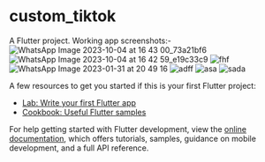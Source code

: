 # custom_tiktok

A Flutter project.
Working app screenshots:-
![WhatsApp Image 2023-10-04 at 16 43 00_73a21bf6](https://github.com/Manish-ku-mar/Custom-Tiktok/assets/92529138/3740d108-0ebf-46cf-8472-c6a7810767fb)
![WhatsApp Image 2023-10-04 at 16 42 59_e19c33c9](https://github.com/Manish-ku-mar/Custom-Tiktok/assets/92529138/3df897d5-741e-48a1-a757-ecd2a68a8ac2)
![fhf](https://github.com/Manish-ku-mar/Custom-Tiktok/assets/92529138/3ce80c9e-44ef-4424-b02f-5fa741182409)
![WhatsApp Image 2023-01-31 at 20 49 16](https://github.com/Manish-ku-mar/Custom-Tiktok/assets/92529138/c9b6603d-d0b7-4cf0-8b9e-520ccb9bf0f8)
![adff](https://github.com/Manish-ku-mar/Custom-Tiktok/assets/92529138/52c44c4c-50ea-4bd4-81a7-68001d5783c9)
![asa](https://github.com/Manish-ku-mar/Custom-Tiktok/assets/92529138/b2520cb5-4b5d-409e-b941-818e4a00a7fe)
![sada](https://github.com/Manish-ku-mar/Custom-Tiktok/assets/92529138/4706c4af-e5df-436e-9adf-431db724d1b4)


A few resources to get you started if this is your first Flutter project:

- [Lab: Write your first Flutter app](https://docs.flutter.dev/get-started/codelab)
- [Cookbook: Useful Flutter samples](https://docs.flutter.dev/cookbook)

For help getting started with Flutter development, view the
[online documentation](https://docs.flutter.dev/), which offers tutorials,
samples, guidance on mobile development, and a full API reference.
